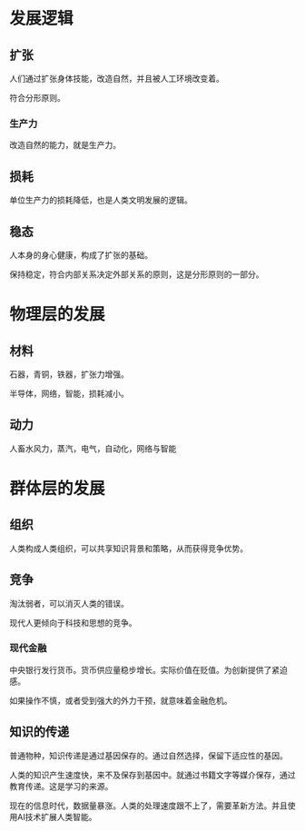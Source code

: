 # 发展逻辑

## 扩张

人们通过扩张身体技能，改造自然，并且被人工环境改变着。

符合分形原则。

### 生产力

改造自然的能力，就是生产力。

## 损耗

单位生产力的损耗降低，也是人类文明发展的逻辑。

## 稳态

人本身的身心健康，构成了扩张的基础。

保持稳定，符合内部关系决定外部关系的原则，这是分形原则的一部分。

# 物理层的发展

## 材料

石器，青铜，铁器，扩张力增强。

半导体，网络，智能，损耗减小。

## 动力

人畜水风力，蒸汽，电气，自动化，网络与智能

# 群体层的发展

## 组织

人类构成人类组织，可以共享知识背景和策略，从而获得竞争优势。

## 竞争

淘汰弱者，可以消灭人类的错误。

现代人更倾向于科技和思想的竞争。

### 现代金融

中央银行发行货币。货币供应量稳步增长。实际价值在贬值。为创新提供了紧迫感。

如果操作不慎，或者受到强大的外力干预，就意味着金融危机。

## 知识的传递

普通物种，知识传递是通过基因保存的。通过自然选择，保留下适应性的基因。

人类的知识产生速度快，来不及保存到基因中。就通过书籍文字等媒介保存，通过教育传递。这是学习的来源。

现在的信息时代，数据量暴涨。人类的处理速度跟不上了，需要革新方法。并且使用AI技术扩展人类智能。




